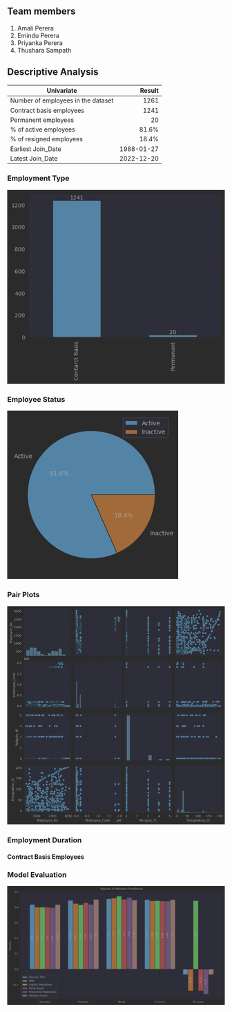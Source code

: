 ## Team members

1. Amali Perera
2. Emindu Perera
3. Priyanka Perera
4. Thushara Sampath


## Descriptive Analysis

| Univariate                         |     Result |
|------------------------------------|-----------:|
| Number of employees in the dataset |       1261 |
| Contract basis employees           |       1241 |
| Permanent employees                |         20 |
| % of active employees              |      81.6% |
| % of resigned employees            |      18.4% |
| Earliest Join_Date                 | 1988-01-27 |
| Latest Join_Date                   | 2022-12-20 |


### Employment Type
![img.png](images/img.png)

### Employee Status
![img_1.png](images/img_1.png)

### Pair Plots
![img_2.png](images/img_2.png)

### Employment Duration

#### Contract Basis Employees


### Model Evaluation

![img.png](images/model-evaluation.png)


